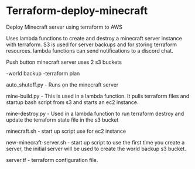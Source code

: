 # Terraform-deploy-minecraft
Deploy Minecraft server using terraform to AWS

Uses lambda functions to create and destroy a minecraft server instance with terraform. S3 is used for server backups and for storing terraform resources. lambda functions can send notifications to a discord chat.

Push button minecraft server uses 2 s3 buckets 

-world backup
-terraform plan

auto_shutoff.py - Runs on the minecraft server 

mine-build.py - This is used in a lambda function. It pulls terraform files and startup bash script from s3 and starts an ec2 instance.

mine-destroy.py - Used in a lambda function to run terraform destroy and update the terraform state file in the s3 bucket

minecraft.sh - start up script use for ec2 instance

new-minecraft-server.sh - start up script to use the first time you create a server, the initial server will be used to create the world backup s3 bucket.

server.tf - terraform configuration file.
